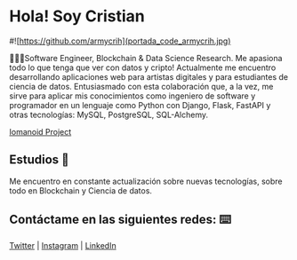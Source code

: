 # Hola! Soy Cristian
#![https://github.com/armycrih](portada_code_armycrih.jpg)

👨🏻‍💻Software Engineer, Blockchain & Data Science Research. 
Me apasiona todo lo que tenga que ver con datos y cripto!
Actualmente me encuentro desarrollando aplicaciones web para artistas digitales y para estudiantes de ciencia de datos. Entusiasmado con esta colaboración que, a la vez, me sirve para aplicar mis conocimientos como ingeniero de software y programador en un lenguaje como Python con Django, Flask, FastAPI y otras tecnologías: MySQL, PostgreSQL, SQL-Alchemy.

[Iomanoid Project](https://github.com/armycrih/Iomanoid)

## Estudios 🚀

Me encuentro en constante actualización sobre nuevas tecnologías, sobre todo en Blockchain y Ciencia de datos.


## Contáctame en las siguientes redes: ⌨️

[Twitter](https://twitter.com/armycrih) | [Instagram](https://www.instagram.com/armycrih/) | [LinkedIn](
https://www.linkedin.com/in/armycrih/) 



